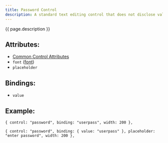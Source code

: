 ```yaml
---
title: Password Control
description: A standard text editing control that does not disclose values entered into the control
---
```


{{ page.description }}

## Attributes:

* [Common Control Attributes](common)
* `font` ([font](../general/font))
* `placeholder`

## Bindings:

* `value`

## Example:

```
{ control: "password", binding: "userpass", width: 200 },
```

```
{ control: "password", binding: { value: "userpass" }, placeholder: "enter password", width: 200 },
```
